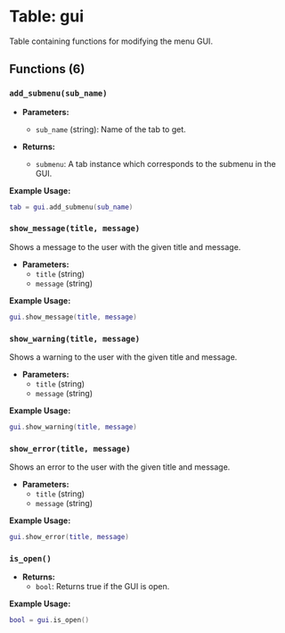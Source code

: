 # Table: gui

Table containing functions for modifying the menu GUI.

## Functions (6)

### `add_submenu(sub_name)`

- **Parameters:**
  - `sub_name` (string): Name of the tab to get.

- **Returns:**
  - `submenu`: A tab instance which corresponds to the submenu in the GUI.

**Example Usage:**
```lua
tab = gui.add_submenu(sub_name)
```


### `show_message(title, message)`

Shows a message to the user with the given title and message.

- **Parameters:**
  - `title` (string)
  - `message` (string)

**Example Usage:**
```lua
gui.show_message(title, message)
```

### `show_warning(title, message)`

Shows a warning to the user with the given title and message.

- **Parameters:**
  - `title` (string)
  - `message` (string)

**Example Usage:**
```lua
gui.show_warning(title, message)
```

### `show_error(title, message)`

Shows an error to the user with the given title and message.

- **Parameters:**
  - `title` (string)
  - `message` (string)

**Example Usage:**
```lua
gui.show_error(title, message)
```

### `is_open()`

- **Returns:**
  - `bool`: Returns true if the GUI is open.

**Example Usage:**
```lua
bool = gui.is_open()
```
